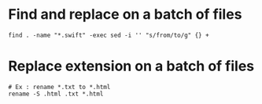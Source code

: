 # Find and replace on a batch of files
```shell
find . -name "*.swift" -exec sed -i '' "s/from/to/g" {} + 
```
# Replace extension on a batch of files
```shell
# Ex : rename *.txt to *.html
rename -S .html .txt *.html
```
